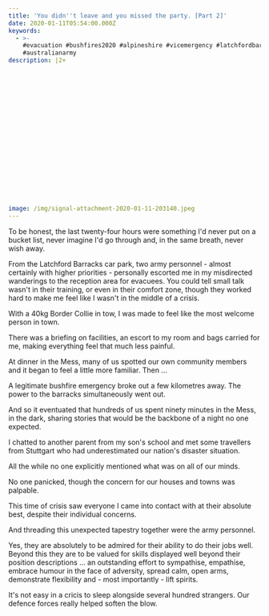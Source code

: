 ```yaml
---
title: 'You didn''t leave and you missed the party. [Part 2]'
date: 2020-01-11T05:54:00.000Z
keywords:
  - >-
    #evacuation #bushfires2020 #alpineshire #vicemergency #latchfordbarracks
    #australianarmy
description: |2+













   






image: /img/signal-attachment-2020-01-11-203140.jpeg
---
```

To be honest, the last twenty-four hours were something I'd never put on a bucket list, never imagine I'd go through and, in the same breath, never wish away.

From the Latchford Barracks car park, two army personnel - almost certainly with higher priorities - personally escorted me in my misdirected wanderings to the reception area for evacuees. You could tell small talk wasn't in their training, or even in their comfort zone, though they worked hard to make me feel like I wasn't in the middle of a crisis. 

With a 40kg Border Collie in tow, I was made to feel like the most welcome person in town.

There was a briefing on facilities, an escort to my room and bags carried for me, making everything feel that much less painful.

At dinner in the Mess, many of us spotted our own community members and it began to feel a little more familiar. Then ...

A legitimate bushfire emergency broke out a few kilometres away. The power to the barracks simultaneously went out.

And so it eventuated that hundreds of us spent ninety minutes in the Mess, in the dark, sharing stories that would be the backbone of a night no one expected. 

I chatted to another parent from my son's school and met some travellers from Stuttgart who had underestimated our nation's disaster situation.

All the while no one explicitly mentioned what was on all of our minds. 

No one panicked, though the concern for our houses and towns was palpable. 

This time of crisis saw everyone I came into contact with at their absolute best, despite their individual concerns. 

And threading this unexpected tapestry together were the army personnel.

Yes, they are absolutely to be admired for their ability to do their jobs well. Beyond this they are to be valued for skills displayed well beyond their position descriptions ... an outstanding effort to sympathise, empathise, embrace humour in the face of adversity, spread calm, open arms, demonstrate flexibility and  - most importantly - lift spirits.  

It's not easy in a cricis to sleep alongside several hundred strangers.  Our defence forces really helped soften the blow.
